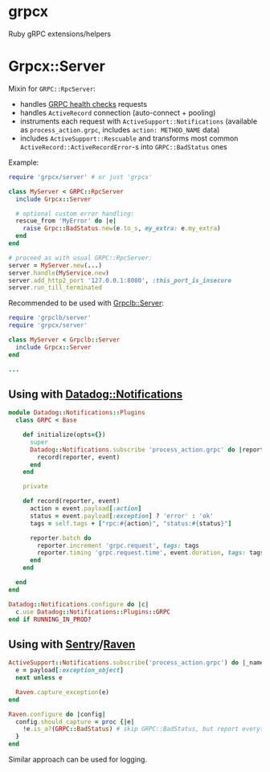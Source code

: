 # grpcx

Ruby gRPC extensions/helpers


# Grpcx::Server

Mixin for `GRPC::RpcServer`:

- handles [GRPC health checks](https://github.com/grpc/grpc/blob/master/doc/health-checking.md) requests
- handles `ActiveRecord` connection (auto-connect + pooling)
- instruments each request with `ActiveSupport::Notifications` (available as `process_action.grpc`, includes `action: METHOD_NAME` data)
- includes `ActiveSupport::Rescuable` and transforms most common `ActiveRecord::ActiveRecordError`-s into `GRPC::BadStatus` ones


Example:

```ruby
require 'grpcx/server' # or just 'grpcx'

class MyServer < GRPC::RpcServer
  include Grpcx::Server

  # optional custom error handling:
  rescue_from 'MyError' do |e|
    raise Grpc::BadStatus.new(e.to_s, my_extra: e.my_extra)
  end
end

# proceed as with usual GRPC::RpcServer:
server = MyServer.new(...)
server.handle(MyService.new)
server.add_http2_port '127.0.0.1:8080', :this_port_is_insecure
server.run_till_terminated
```

Recommended to be used with [Grpclb::Server](https://github.com/bsm/grpclb/tree/master/ruby):

```ruby
require 'grpclb/server'
require 'grpcx/server'

class MyServer < Grpclb::Server
  include Grpcx::Server
end

...
```


## Using with [Datadog::Notifications](https://github.com/bsm/datadog-notifications)

```ruby
module Datadog::Notifications::Plugins
  class GRPC < Base

    def initialize(opts={})
      super
      Datadog::Notifications.subscribe 'process_action.grpc' do |reporter, event|
        record(reporter, event)
      end
    end

    private

    def record(reporter, event)
      action = event.payload[:action]
      status = event.payload[:exception] ? 'error' : 'ok'
      tags = self.tags + ["rpc:#{action}", "status:#{status}"]

      reporter.batch do
        reporter.increment 'grpc.request', tags: tags
        reporter.timing 'grpc.request.time', event.duration, tags: tags
      end
    end

  end
end

Datadog::Notifications.configure do |c|
  c.use Datadog::Notifications::Plugins::GRPC
end if RUNNING_IN_PROD?
```


## Using with [Sentry](https://sentry.io/)/[Raven](https://github.com/getsentry/raven-ruby)

```ruby
ActiveSupport::Notifications.subscribe('process_action.grpc') do |_name, _start, _finish, _id, payload|
  e = payload[:exception_object]
  next unless e

  Raven.capture_exception(e)
end

Raven.configure do |config|
  config.should_capture = proc {|e|
    !e.is_a?(GRPC::BadStatus) # skip GRPC::BadStatus, but report everything else
  }
end
```

Similar approach can be used for logging.
